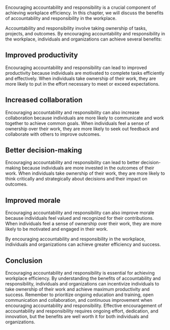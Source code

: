 
Encouraging accountability and responsibility is a crucial component of achieving workplace efficiency. In this chapter, we will discuss the benefits of accountability and responsibility in the workplace.

Accountability and responsibility involve taking ownership of tasks, projects, and outcomes. By encouraging accountability and responsibility in the workplace, individuals and organizations can achieve several benefits:

## Improved productivity

Encouraging accountability and responsibility can lead to improved productivity because individuals are motivated to complete tasks efficiently and effectively. When individuals take ownership of their work, they are more likely to put in the effort necessary to meet or exceed expectations.

## Increased collaboration

Encouraging accountability and responsibility can also increase collaboration because individuals are more likely to communicate and work together to achieve common goals. When individuals feel a sense of ownership over their work, they are more likely to seek out feedback and collaborate with others to improve outcomes.

## Better decision-making

Encouraging accountability and responsibility can lead to better decision-making because individuals are more invested in the outcomes of their work. When individuals take ownership of their work, they are more likely to think critically and strategically about decisions and their impact on outcomes.

## Improved morale

Encouraging accountability and responsibility can also improve morale because individuals feel valued and recognized for their contributions. When individuals feel a sense of ownership over their work, they are more likely to be motivated and engaged in their work.

By encouraging accountability and responsibility in the workplace, individuals and organizations can achieve greater efficiency and success.

Conclusion
----------

Encouraging accountability and responsibility is essential for achieving workplace efficiency. By understanding the benefits of accountability and responsibility, individuals and organizations can incentivize individuals to take ownership of their work and achieve maximum productivity and success. Remember to prioritize ongoing education and training, open communication and collaboration, and continuous improvement when encouraging accountability and responsibility. Effective encouragement of accountability and responsibility requires ongoing effort, dedication, and innovation, but the benefits are well worth it for both individuals and organizations.
